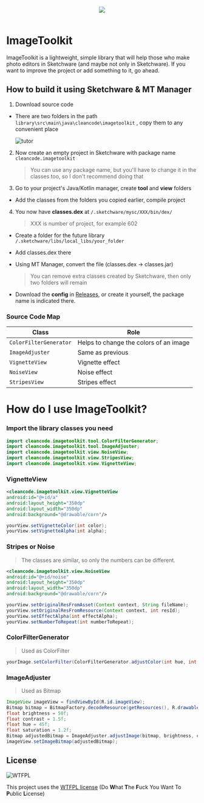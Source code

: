 <br>
<div align="center">
  <a href="https://github.com/vxhjsd/ImageToolkit">
    <img src="https://github.com/vxhjsd/ImageToolkit/assets/135047865/0805ad2b-6ec1-4262-ba52-02ba324804cd"/>
  </a>
  </div>
<br>

# ImageToolkit 

ImageToolkit is a lightweight, simple library that will help those who make photo editors in Sketchware (and maybe not only in Sketchware). If you want to improve the project or add something to it, go ahead.

## How to build it using Sketchware & MT Manager

1. Download source code
- There are two folders in the path `library\src\main\java\cleancode\imagetoolkit` , copy them to any convenient place

   ![tutor](https://github.com/vxhjsd/ImageToolkit/assets/135047865/1c9923db-1e50-4a57-addb-d69b6b171f3a)


2. Now create an empty project in Sketchware with package name `cleancode.imagetoolkit`
   > You can use any package name, but you'll have to change it in the classes too, so I don't recommend doing that
   
3. Go to your project's Java/Kotlin manager, create **tool** and **view** folders
- Add the classes from the folders you copied earlier, compile project

4. You now have **classes.dex** at `/.sketchware/mysc/XXX/bin/dex/`

   > XXX is number of project, for example 602
  
- Create a folder for the future library `/.sketchware/libs/local_libs/your_folder`
- Add classes.dex there
- Using MT Manager, convert the file (classes.dex -> classes.jar)

  > You can remove extra classes created by Sketchware, then only two folders will remain
  
- Download the **config** in [Releases](https://github.com/vxhjsd/ImageToolkit/releases), or create it yourself, the package name is indicated there.

### Source Code Map

| Class                       | Role                                   |
| ----------------------------|----------------------------------------|
| `ColorFilterGenerator`      | Helps to change the colors of an image |
| `ImageAdjuster`             | Same as previous                       |
| `VignetteView`              | Vignette effect                        |
| `NoiseView`                 | Noise effect                           |
| `StripesView`               | Stripes effect                         |

# How do I use ImageToolkit?

### Import the library classes you need

```java
import cleancode.imagetoolkit.tool.ColorFilterGenerator;
import cleancode.imagetoolkit.tool.ImageAdjuster;
import cleancode.imagetoolkit.view.NoiseView;
import cleancode.imagetoolkit.view.StripesView;
import cleancode.imagetoolkit.view.VignetteView;
```

### VignetteView

```xml
<cleancode.imagetoolkit.view.VignetteView
android:id="@+id/a"
android:layout_height="350dp"
android:layout_width="350dp"
android:background="@drawable/corn"/>
```

```java
yourView.setVignetteColor(int color);
yourView.setVignetteAlpha(int alpha);
```

### Stripes or Noise

> The classes are similar, so only the numbers can be different.

```xml
<cleancode.imagetoolkit.view.NoiseView
android:id="@+id/noise"
android:layout_height="350dp"
android:layout_width="350dp"
android:background="@drawable/corn"/>
```

```java
yourView.setOriginalResFromAsset(Context context, String fileName);
yourView.setOriginalResFromResource(Context context, int resId);
yourView.setEffectAlpha(int effectAlpha);
yourView.setNumberToRepeat(int numberToRepeat);
```

### ColorFilterGenerator

> Used as ColorFilter

```java
yourImage.setColorFilter(ColorFilterGenerator.adjustColor(int hue, int contrast, int brightness, int saturation));
```

### ImageAdjuster

> Used as Bitmap

```java
ImageView imageView = findViewById(R.id.imageView);
Bitmap bitmap = BitmapFactory.decodeResource(getResources(), R.drawable.image);
float brightness = 50f;
float contrast = 1.5f;
float hue = 45f;
float saturation = 1.2f;
Bitmap adjustedBitmap = ImageAdjuster.adjustImage(bitmap, brightness, contrast, hue, saturation);
imageView.setImageBitmap(adjustedBitmap);
```

## License

![WTFPL](https://github.com/vxhjsd/ImageToolkit/assets/135047865/c6f1fac7-5d80-4ecb-95e9-3b6761a6f001)

This project uses the [WTFPL license](http://www.wtfpl.net/)
(Do **W**hat **T**he **F**uck You Want To **P**ublic **L**icense)
